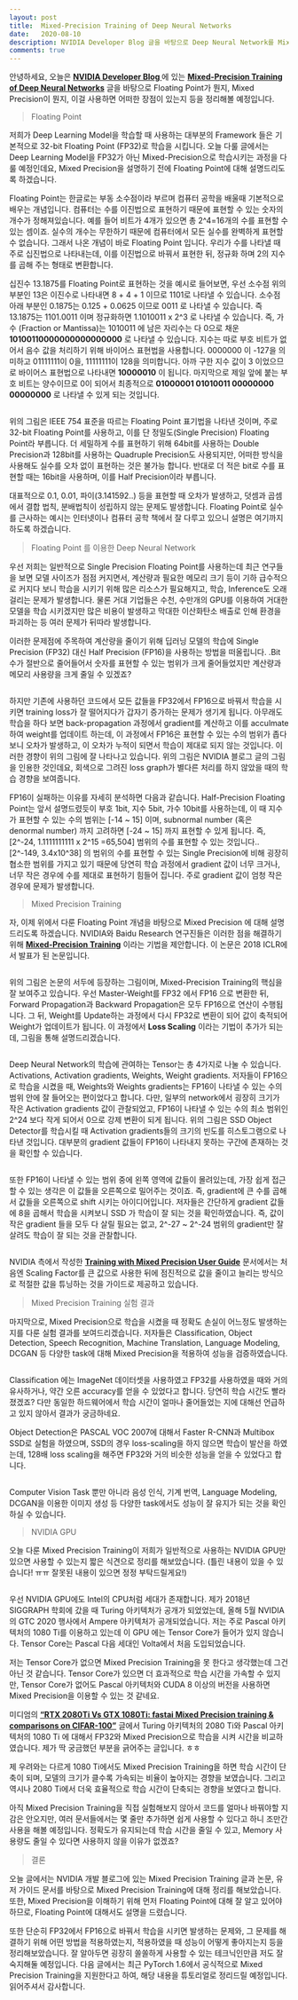 ```yaml
---
layout: post
title:  Mixed-Precision Training of Deep Neural Networks
date:   2020-08-10
description: NVIDIA Developer Blog 글을 바탕으로 Deep Neural Network를 Mixed-Precision으로 학습시키는 과정을 글로 작성하였습니다.
comments: true
---
```

안녕하세요, 오늘은 <a href="https://developer.nvidia.com/blog/" target="_blank"><b> NVIDIA Developer Blog </b></a> 에 있는 <a href="https://developer.nvidia.com/blog/mixed-precision-training-deep-neural-networks/" target="_blank"><b> Mixed-Precision Training of Deep Neural Networks</b></a> 글을 바탕으로 Floating Point가 뭔지, Mixed Precision이 뭔지, 이걸 사용하면 어떠한 장점이 있는지 등을 정리해볼 예정입니다. 

<blockquote> Floating Point </blockquote>  
저희가 Deep Learning Model을 학습할 때 사용하는 대부분의 Framework 들은 기본적으로 32-bit Floating Point (FP32)로 학습을 시킵니다. 오늘 다룰 글에서는 Deep Learning Model을 FP32가 아닌 Mixed-Precision으로 학습시키는 과정을 다룰 예정인데요, Mixed Precision을 설명하기 전에 Floating Point에 대해 설명드리도록 하겠습니다. 


Floating Point는 한글로는 부동 소수점이라 부르며 컴퓨터 공학을 배울때 기본적으로 배우는 개념입니다. 컴퓨터는 수를 이진법으로 표현하기 때문에 표현할 수 있는 숫자의 개수가 정해져있습니다. 예를 들어 비트가 4개가 있으면 총 2^4=16개의 수를 표현할 수 있는 셈이죠. 실수의 개수는 무한하기 때문에 컴퓨터에서 모든 실수를 완벽하게 표현할 수 없습니다. 그래서 나온 개념이 바로 Floating Point 입니다. 우리가 수를 나타낼 때 주로 십진법으로 나타내는데, 이를 이진법으로 바꿔서 표현한 뒤, 정규화 하며 2의 지수를 곱해 주는 형태로 변환합니다. 

십진수 13.1875를 Floating Point로 표현하는 것을 예시로 들어보면, 우선 소수점 위의 부분인 13은 이진수로 나타내면 8 + 4 + 1 이므로 1101로 나타낼 수 있습니다. 소수점 아래 부분인 0.1875는 0.125 + 0.0625 이므로 0011 로 나타낼 수 있습니다. 즉 13.1875는 1101.0011 이며 정규화하면 1.1010011 x 2^3 로 나타낼 수 있습니다. 즉, 가수 (Fraction or Mantissa)는 1010011 에 남은 자리수는 다 0으로 채운 **10100110000000000000000** 로 나타낼 수 있습니다. 지수는 따로 부호 비트가 없어서 음수 값을 처리하기 위해 바이어스 표현법을 사용합니다. 0000000 이 -127을 의미하고 01111111이 0을, 11111111이 128을 의미합니다. 아까 구한 지수 값이 3 이었으므로 바이어스 표현법으로 나타내면 **10000010** 이 됩니다. 마지막으로 제일 앞에 붙는 부호 비트는 양수이므로 0이 되어서 최종적으로 **01000001 01010011 00000000 00000000** 로 나타낼 수 있게 되는 것입니다. 

<figure>
	<img src="{{ '/assets/img/mixed_precision/1.PNG | prepend: site.baseurl }}" alt=""> 
</figure>

위의 그림은 IEEE 754 표준을 따르는 Floating Point 표기법을 나타낸 것이며, 주로 32-bit Floating Point를 사용하고, 이를 단 정밀도(Single Precision) Floating Point라 부릅니다. 더 세밀하게 수를 표현하기 위해 64bit를 사용하는 Double Precision과 128bit를 사용하는 Quadruple Precision도 사용되지만, 어떠한 방식을 사용해도 실수를 오차 없이 표현하는 것은 불가능 합니다. 반대로 더 적은 bit로 수를 표현할 때는 16bit을 사용하며, 이를 Half Precision이라 부릅니다. 

대표적으로 0.1, 0.01, 파이(3.141592..) 등을 표현할 때 오차가 발생하고, 덧셈과 곱셈에서 결합 법칙, 분배법칙이 성립하지 않는 문제도 발생합니다. Floating Point로 실수를 근사하는 예시는 인터넷이나 컴퓨터 공학 책에서 잘 다루고 있으니 설명은 여기까지 하도록 하겠습니다. 

<blockquote> Floating Point 를 이용한 Deep Neural Network </blockquote>  
우선 저희는 일반적으로 Single Precision Floating Point를 사용하는데 최근 연구들을 보면 모델 사이즈가 점점 커지면서, 계산량과 필요한 메모리 크기 등이 기하 급수적으로 커지다 보니 학습을 시키기 위해 많은 리소스가 필요해지고, 학습, Inference도 오래 걸리는 문제가 발생합니다. 물론 거대 기업들은 수천, 수만개의 GPU를 이용하여 거대한 모델을 학습 시키겠지만 많은 비용이 발생하고 막대한 이산화탄소 배출로 인해 환경을 파괴하는 등 여러 문제가 뒤따라 발생합니다. 

이러한 문제점에 주목하여 계산량을 줄이기 위해 딥러닝 모델의 학습에 Single Precision (FP32) 대신 Half Precision (FP16)을 사용하는 방법을 떠올립니다. .Bit 수가 절반으로 줄어들어서 숫자를 표현할 수 있는 범위가 크게 줄어들었지만 계산량과 메모리 사용량을 크게 줄일 수 있겠죠? 

<figure>
	<img src="{{ '/assets/img/mixed_precision/2.PNG | prepend: site.baseurl }}" alt=""> 
</figure>

하지만 기존에 사용하던 코드에서 모든 값들을 FP32에서 FP16으로 바꿔서 학습을 시키면 training loss가 잘 떨어지다가 갑자기 증가하는 문제가 생기게 됩니다. 아무래도 학습을 하다 보면 back-propagation 과정에서 gradient를 계산하고 이를 acculmate 하여 weight를 업데이트 하는데, 이 과정에서 FP16은 표현할 수 있는 수의 범위가 좁다 보니 오차가 발생하고, 이 오차가 누적이 되면서 학습이 제대로 되지 않는 것입니다. 이러한 경향이 위의 그림에 잘 나타나고 있습니다. 위의 그림은 NVIDIA 블로그 글의 그림을 인용한 것인데요, 회색으로 그려진 loss graph가 별다른 처리를 하지 않았을 때의 학습 경향을 보여줍니다.

FP16이 실패하는 이유를 자세히 분석하면 다음과 같습니다. Half-Precision Floating Point는 앞서 설명드렸듯이 부호 1bit, 지수 5bit, 가수 10bit를 사용하는데, 이 때 지수가 표현할 수 있는 수의 범위는 [-14 ~ 15] 이며, subnormal number (혹은 denormal number) 까지 고려하면 [-24 ~ 15] 까지 표현할 수 있게 됩니다. 즉, [2^-24, 1.1111111111 x 2^15 =65,504] 범위의 수를 표현할 수 있는 것입니다.. [2^-149, 3.4x10^38] 의 범위의 수를 표현할 수 있는 Single Precision에 비해 굉장히 협소한 범위를 가지고 있기 때문에 당연히 학습 과정에서 gradient 값이 너무 크거나, 너무 작은 경우에 수를 제대로 표현하기 힘들어 집니다. 주로 gradient 값이 엄청 작은 경우에 문제가 발생합니다. 

<blockquote> Mixed Precision Training </blockquote>  
자, 이제 위에서 다룬 Floating Point 개념을 바탕으로 Mixed Precision 에 대해 설명드리도록 하겠습니다. NVIDIA와 Baidu Research 연구진들은 이러한 점을 해결하기 위해 <a href="https://arxiv.org/abs/1710.03740" target="_blank"><b> Mixed-Precision Training</b></a> 이라는 기법을 제안합니다. 이 논문은 2018 ICLR에서 발표가 된 논문입니다.

<figure>
	<img src="{{ '/assets/img/mixed_precision/3.PNG | prepend: site.baseurl }}" alt=""> 
</figure>

위의 그림은 논문의 서두에 등장하는 그림이며, Mixed-Precision Training의 핵심을 잘 보여주고 있습니다. 우선 Master-Weight를 FP32 에서 FP16 으로 변환한 뒤, Forward Propagation과 Backward Propagation은 모두 FP16으로 연산이 수행됩니다. 그 뒤, Weight를 Update하는 과정에서 다시 FP32로 변환이 되어 값이 축적되어 Weight가 업데이트가 됩니다. 이 과정에서 **Loss Scaling** 이라는 기법이 추가가 되는데, 그림을 통해 설명드리겠습니다. 

<figure>
	<img src="{{ '/assets/img/mixed_precision/4.PNG | prepend: site.baseurl }}" alt=""> 
</figure>

Deep Neural Network의 학습에 관여하는 Tensor는 총 4가지로 나눌 수 있습니다. Activations, Activation gradients, Weights, Weight gradients. 저자들이 FP16으로 학습을 시켰을 때, Weights와 Weights gradients는 FP16이 나타낼 수 있는 수의 범위 안에 잘 들어오는 편이었다고 합니다. 다만, 일부의 network에서 굉장히 크기가 작은 Activation gradients 값이 관찰되었고, FP16이 나타낼 수 있는 수의 최소 범위인 2^24 보다 작게 되어서 0으로 강제 변환이 되게 됩니다. 위의 그림은 SSD Object Detector를 학습시킬 때 Activation gradients들의 크기의 빈도를 히스토그램으로 나타낸 것입니다. 대부분의 gradient 값들이 FP16이 나타내지 못하는 구간에 존재하는 것을 확인할 수 있습니다. 

<figure>
	<img src="{{ '/assets/img/mixed_precision/5.PNG | prepend: site.baseurl }}" alt=""> 
</figure>

또한 FP16이 나타낼 수 있는 범위 중에 왼쪽 영역에 값들이 몰려있는데, 가장 쉽게 접근할 수 있는 생각은 이 값들을 오른쪽으로 밀어주는 것이죠. 즉, gradient에 큰 수를 곱해서 값들을 오른쪽으로 shift 시키는 아이디어입니다. 저자들은 간단하게 gradient 값들에 8을 곱해서 학습을 시켜보니 SSD 가 학습이 잘 되는 것을 확인하였습니다. 즉, 값이 작은 gradient 들을 모두 다 살릴 필요는 없고, 2^-27 ~ 2^-24 범위의 gradient만 잘 살려도 학습이 잘 되는 것을 관찰합니다. 

<figure>
	<img src="{{ '/assets/img/mixed_precision/6.PNG | prepend: site.baseurl }}" alt=""> 
</figure>

NVIDIA 측에서 작성한 <a href="https://docs.nvidia.com/deeplearning/performance/mixed-precision-training/index.html" target="_blank"><b> Training with Mixed Precision User Guide</b></a> 문서에서는 처음엔 Scaling Factor를 큰 값으로 사용한 뒤에 점진적으로 값을 줄이고 늘리는 방식으로 적절한 값을 튜닝하는 것을 가이드로 제공하고 있습니다. 

<blockquote> Mixed Precision Training 실험 결과 </blockquote>  
마지막으로, Mixed Precision으로 학습을 시켰을 때 정확도 손실이 어느정도 발생하는지를 다룬 실험 결과를 보여드리겠습니다. 저자들은 Classification, Object Detection, Speech Recognition, Machine Translation, Language Modeling, DCGAN 등 다양한 task에 대해 Mixed Precision을 적용하여 성능을 검증하였습니다. 

<figure>
	<img src="{{ '/assets/img/mixed_precision/7.PNG | prepend: site.baseurl }}" alt=""> 
</figure>

Classification 에는 ImageNet 데이터셋을 사용하였고 FP32를 사용하였을 때와 거의 유사하거나, 약간 오른 accuracy를 얻을 수 있었다고 합니다. 당연히 학습 시간도 빨라졌겠죠? 다만 동일한 하드웨어에서 학습 시간이 얼마나 줄어들었는 지에 대해선 언급하고 있지 않아서 결과가 궁금하네요.

Object Detection은 PASCAL VOC 2007에 대해서 Faster R-CNN과 Multibox SSD로 실험을 하였으며, SSD의 경우 loss-scaling을 하지 않으면 학습이 발산을 하였는데, 128배 loss scaling을 해주면 FP32와 거의 비슷한 성능을 얻을 수 있었다고 합니다. 

<figure>
	<img src="{{ '/assets/img/mixed_precision/8.PNG | prepend: site.baseurl }}" alt=""> 
</figure>

Computer Vision Task 뿐만 아니라 음성 인식, 기계 번역, Language Modeling, DCGAN을 이용한 이미지 생성 등 다양한 task에서도 성능이 잘 유지가 되는 것을 확인하실 수 있습니다. 

<blockquote> NVIDIA GPU </blockquote>  

오늘 다룬 Mixed Precision Training이 저희가 일반적으로 사용하는 NVIDIA GPU만 있으면 사용할 수 있는지 짧은 식견으로 정리를 해보았습니다. (틀린 내용이 있을 수 있습니다! ㅠㅠ 잘못된 내용이 있으면 정정 부탁드릴게요!)

<figure>
	<img src="{{ '/assets/img/mixed_precision/9.PNG | prepend: site.baseurl }}" alt=""> 
</figure>

우선 NVIDIA GPU에도 Intel의 CPU처럼 세대가 존재합니다. 제가 2018년 SIGGRAPH 학회에 갔을 때 Turing 아키텍처가 공개가 되었었는데, 올해 5월 NVIDIA의 GTC 2020 행사에서 Ampere 아키텍처가 공개되었습니다. 저는 주로 Pascal 아키텍처의 1080 Ti를 이용하고 있는데 이 GPU 에는 Tensor Core가 들어가 있지 않습니다. Tensor Core는 Pascal 다음 세대인 Volta에서 처음 도입되었습니다. 

저는 Tensor Core가 없으면 Mixed Precision Training을 못 한다고 생각했는데 그건 아닌 것 같습니다. Tensor Core가 있으면 더 효과적으로 학습 시간을 가속할 수 있지만, Tensor Core가 없어도 Pascal 아키텍처와 CUDA 8 이상의 버전을 사용하면 Mixed Precision을 이용할 수 있는 것 같네요. 

미디엄의 <a href="https://medium.com/@init_27/rtx-2080ti-vs-gtx-1080ti-fastai-mixed-precision-training-comparisons-on-cifar-100-761d8f615d7f" target="_blank"><b> “RTX 2080Ti Vs GTX 1080Ti: fastai Mixed Precision training & comparisons on CIFAR-100”</b></a> 글에서 Turing 아키텍처의 2080 Ti와 Pascal 아키텍처의 1080 Ti 에 대해서 FP32와 Mixed Precision으로 학습을 시켜 시간을 비교하였습니다. 제가 딱 궁금했던 부분을 긁어주는 글입니다. ㅎㅎ

제 우려와는 다르게 1080 Ti에서도 Mixed Precision Training을 하면 학습 시간이 단축이 되며, 모델의 크기가 클수록 가속되는 비율이 높아지는 경향을 보였습니다. 그리고 역시나 2080 Ti에서 더욱 효율적으로 학습 시간이 단축되는 경향을 보였다고 합니다. 

아직 Mixed Precision Training을 직접 실험해보지 않아서 코드를 얼마나 바꿔야할 지 감은 안오지만, 여러 문서들에서는 몇 줄만 추가하면 쉽게 사용할 수 있다고 하니 조만간 사용을 해볼 예정입니다. 정확도가 유지되는데 학습 시간을 줄일 수 있고, Memory 사용량도 줄일 수 있다면 사용하지 않을 이유가 없겠죠? 


<blockquote> 결론 </blockquote>  
오늘 글에서는 NVIDIA 개발 블로그에 있는 Mixed Precision Training 글과 논문, 유저 가이드 문서를 바탕으로 Mixed Precision Training에 대해 정리를 해보았습니다. 또한, Mixed Precision을 이해하기 위해 먼저 Floating Point에 대해 잘 알고 있어야 하므로, Floating Point에 대해서도 설명을 드렸습니다. 

또한 단순히 FP32에서 FP16으로 바꿔서 학습을 시키면 발생하는 문제와, 그 문제를 해결하기 위해 어떤 방법을 적용하였는지, 적용하였을 때 성능이 어떻게 좋아지는지 등을 정리해보았습니다. 잘 알아두면 굉장히 쏠쏠하게 사용할 수 있는 테크닉인만큼 저도 잘 숙지해둘 예정입니다. 다음 글에서는 최근 PyTorch 1.6에서 공식적으로 Mixed Precision Training을 지원한다고 하여, 해당 내용을 튜토리얼로 정리드릴 예정입니다. 읽어주셔서 감사합니다.


